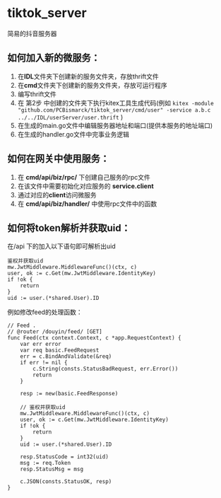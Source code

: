 # tiktok_server
简易的抖音服务器

## 如何加入新的微服务：
1. 在**IDL**文件夹下创建新的服务文件夹，存放thrift文件
2. 在**cmd**文件夹下创建新的服务文件夹，存放可运行程序
3. 编写thrift文件
4. 在 第2步 中创建的文件夹下执行kitex工具生成代码(例如 ```kitex -module "github.com/PCBismarck/tiktok_server/cmd/user" -service a.b.c ../../IDL/userServer/user.thrift``` )
5. 在生成的main.go文件中编辑服务器地址和端口(提供本服务的地址端口)
6. 在生成的handler.go文件中完事业务逻辑

## 如何在网关中使用服务：
1. 在 **cmd/api/biz/rpc/** 下创建自己服务的rpc文件
2. 在该文件中需要初始化对应服务的 **service.client**
3. 通过对应的**client**访问微服务
4. 在 **cmd/api/biz/handler/** 中使用rpc文件中的函数


## 如何将token解析并获取uid：
在/api 下的加入以下语句即可解析出uid
```golang
鉴权并获取uid
mw.JwtMiddleware.MiddlewareFunc()(ctx, c)
user, ok := c.Get(mw.JwtMiddleware.IdentityKey)
if !ok {
	return
}
uid := user.(*shared.User).ID
```
例如修改feed的处理函数：
```golang
// Feed .
// @router /douyin/feed/ [GET]
func Feed(ctx context.Context, c *app.RequestContext) {
	var err error
	var req basic.FeedRequest
	err = c.BindAndValidate(&req)
	if err != nil {
		c.String(consts.StatusBadRequest, err.Error())
		return
	}

	resp := new(basic.FeedResponse)
	
	// 鉴权并获取uid
	mw.JwtMiddleware.MiddlewareFunc()(ctx, c)
	user, ok := c.Get(mw.JwtMiddleware.IdentityKey)
	if !ok {
		return
	}
	uid := user.(*shared.User).ID

	resp.StatusCode = int32(uid)
	msg := req.Token
	resp.StatusMsg = msg

	c.JSON(consts.StatusOK, resp)
}
```
